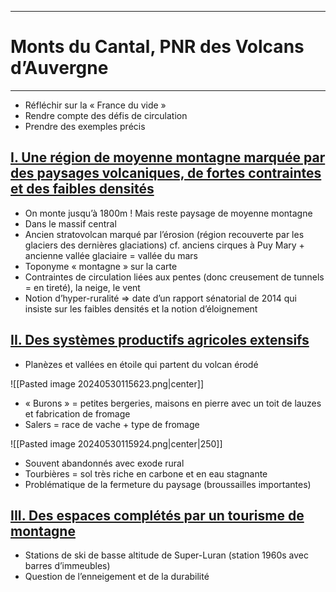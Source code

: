 ***
# Monts du Cantal, PNR des Volcans d’Auvergne 
***
- Réfléchir sur la « France du vide »
- Rendre compte des défis de circulation
- Prendre des exemples précis
## <u>I. Une région de moyenne montagne marquée par des paysages volcaniques, de fortes contraintes et des faibles densités</u>

- On monte jusqu’à 1800m ! Mais reste paysage de moyenne montagne 
- Dans le massif central 
- Ancien stratovolcan marqué par l’érosion (région recouverte par les glaciers des dernières glaciations) cf. anciens cirques à Puy Mary + ancienne vallée glaciaire = vallée du mars 
- Toponyme « montagne » sur la carte 
- Contraintes de circulation liées aux pentes (donc creusement de tunnels = en tireté), la neige, le vent 
- Notion d’hyper-ruralité ⇒ date d’un rapport sénatorial de 2014 qui insiste sur les faibles densités et la notion d’éloignement 

## <u>II. Des systèmes productifs agricoles extensifs</u> 

- Planèzes et vallées en étoile qui partent du volcan érodé 

![[Pasted image 20240530115623.png|center]]
- « Burons » = petites bergeries, maisons en pierre avec un toit de lauzes et fabrication de fromage
- Salers = race de vache + type de fromage 

![[Pasted image 20240530115924.png|center|250]]

- Souvent abandonnés avec exode rural 
- Tourbières = sol très riche en carbone et en eau stagnante
- Problématique de la fermeture du paysage (broussailles importantes)


## <u>III. Des espaces complétés par un tourisme de montagne</u>

- Stations de ski de basse altitude de Super-Luran (station 1960s avec barres d’immeubles)
- Question de l’enneigement et de la durabilité 